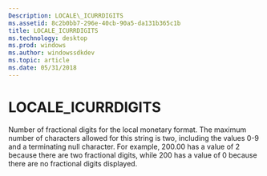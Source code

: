```yaml
---
Description: LOCALE\_ICURRDIGITS
ms.assetid: 8c2b0bb7-296e-40cb-90a5-da131b365c1b
title: LOCALE_ICURRDIGITS
ms.technology: desktop
ms.prod: windows
ms.author: windowssdkdev
ms.topic: article
ms.date: 05/31/2018
---
```


# LOCALE\_ICURRDIGITS

Number of fractional digits for the local monetary format. The maximum number of characters allowed for this string is two, including the values 0-9 and a terminating null character. For example, 200.00 has a value of 2 because there are two fractional digits, while 200 has a value of 0 because there are no fractional digits displayed.

 

 



